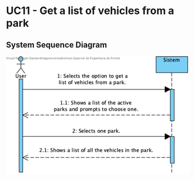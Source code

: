 # UC11 - Get a list of vehicles from a park

## System Sequence Diagram
![SSD_UC11.png](SSD_UC11.png)